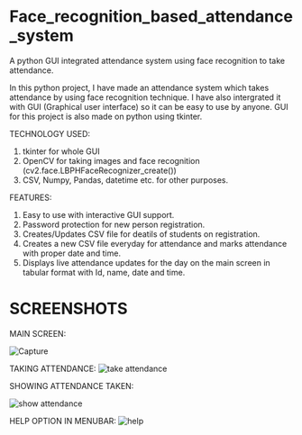 # Face_recognition_based_attendance_system
A python GUI integrated attendance system using face recognition to take attendance.

In this python project, I have made an attendance system which takes attendance by using face recognition technique. I have also intergrated it with GUI (Graphical user interface) so it can be easy to use by anyone. GUI for this project is also made on python using tkinter.

TECHNOLOGY USED:
1) tkinter for whole GUI
2) OpenCV for taking images and face recognition (cv2.face.LBPHFaceRecognizer_create())
3) CSV, Numpy, Pandas, datetime etc. for other purposes.

FEATURES:
1) Easy to use with interactive GUI support.
2) Password protection for new person registration.
3) Creates/Updates CSV file for deatils of students on registration.
4) Creates a new CSV file everyday for attendance and marks attendance with proper date and time.
5) Displays live attendance updates for the day on the main screen in tabular format with Id, name, date and time.

# SCREENSHOTS
MAIN SCREEN:

![Capture](https://github.com/saloni3388/Face-Recognition-/assets/86301560/55a64317-8ed4-4641-8cfb-8d2479dc509b)

TAKING ATTENDANCE:
![take attendance](https://github.com/saloni3388/Face-Recognition-/assets/86301560/dd490d0b-d8ee-4d3b-bab3-385f46e3284d)


SHOWING ATTENDANCE TAKEN:

![show attendance](https://github.com/saloni3388/Face-Recognition-/assets/86301560/c63b77c4-f21c-4a53-8f4a-803bc3a3525e)

HELP OPTION IN MENUBAR:
![help](https://github.com/saloni3388/Face-Recognition-/assets/86301560/35569574-a636-40ee-9d68-42227c7df63f)

